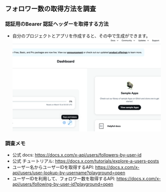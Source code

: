 ## フォロワー数の取得方法を調査
### 認証用のBearer 認証ヘッダーを取得する方法
- 自分のプロジェクトとアプリを作成すると、その中で生成ができます。
![image](./スクリーンショット%202025-02-13%2022.24.04.png)

### 調査メモ
- 公式 docs: https://docs.x.com/x-api/users/followers-by-user-id
- 公式 チュートリアル: https://docs.x.com/tutorials/explore-a-users-posts
- ユーザー名からユーザーIDを取得するAPI: https://docs.x.com/x-api/users/user-lookup-by-username?playground=open
- ユーザーIDを利用して、フォロワー数を取得するAPI: https://docs.x.com/x-api/users/following-by-user-id?playground=open
